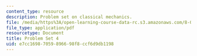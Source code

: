 ```yaml
---
content_type: resource
description: Problem set on classical mechanics.
file: /media/https%3A/open-learning-course-data-rc.s3.amazonaws.com/8-012-physics-i-classical-mechanics-fall-2008/e7cc16987059896698f8ccf6d9db1198_ps4.pdf
file_type: application/pdf
resourcetype: Document
title: Problem Set 4
uid: e7cc1698-7059-8966-98f8-ccf6d9db1198
---
```

